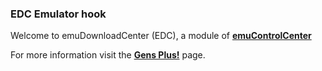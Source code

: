 ### EDC Emulator hook

Welcome to emuDownloadCenter (EDC), a module of [**emuControlCenter**](https://github.com/PhoenixInteractiveNL/emuControlCenter/wiki/)

For more information visit the [**Gens Plus!**](https://github.com/PhoenixInteractiveNL/emuDownloadCenter/wiki/Emulator-gensplus#menu) page.
